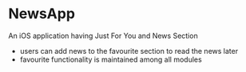 # NewsApp
An iOS application having Just For You and News Section

* users can add news to the favourite section to read the news later
* favourite functionality is maintained among all modules
